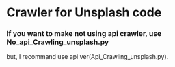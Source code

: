 # Crawler for Unsplash code

### If you want to make not using api crawler, use No_api_Crawling_unsplash.py
but, I recommand use api ver(Api_Crawling_unsplash.py).
